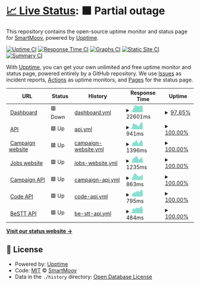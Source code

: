 # [📈 Live Status](https://status.smart-moov.io): <!--live status--> **🟧 Partial outage**

This repository contains the open-source uptime monitor and status page for [SmartMoov](https://www.smart-moov.fr), powered by [Upptime](https://github.com/upptime/upptime).

[![Uptime CI](https://github.com/smart-moov/upptime/workflows/Uptime%20CI/badge.svg)](https://github.com/smart-moov/upptime/actions?query=workflow%3A%22Uptime+CI%22)
[![Response Time CI](https://github.com/smart-moov/upptime/workflows/Response%20Time%20CI/badge.svg)](https://github.com/smart-moov/upptime/actions?query=workflow%3A%22Response+Time+CI%22)
[![Graphs CI](https://github.com/smart-moov/upptime/workflows/Graphs%20CI/badge.svg)](https://github.com/smart-moov/upptime/actions?query=workflow%3A%22Graphs+CI%22)
[![Static Site CI](https://github.com/smart-moov/upptime/workflows/Static%20Site%20CI/badge.svg)](https://github.com/smart-moov/upptime/actions?query=workflow%3A%22Static+Site+CI%22)
[![Summary CI](https://github.com/smart-moov/upptime/workflows/Summary%20CI/badge.svg)](https://github.com/smart-moov/upptime/actions?query=workflow%3A%22Summary+CI%22)

With [Upptime](https://upptime.js.org), you can get your own unlimited and free uptime monitor and status page, powered entirely by a GitHub repository. We use [Issues](https://github.com/smart-moov/upptime/issues) as incident reports, [Actions](https://github.com/smart-moov/upptime/actions) as uptime monitors, and [Pages](https://status.smart-moov.io) for the status page.

<!--start: status pages-->
<!-- This summary is generated by Upptime (https://github.com/upptime/upptime) -->
<!-- Do not edit this manually, your changes will be overwritten -->
<!-- prettier-ignore -->
| URL | Status | History | Response Time | Uptime |
| --- | ------ | ------- | ------------- | ------ |
| <img alt="" src="https://icons.duckduckgo.com/ip3/app.smart-moov.io.ico" height="13"> [Dashboard](https://app.smart-moov.io) | 🟥 Down | [dashboard.yml](https://github.com/smart-moov/upptime/commits/HEAD/history/dashboard.yml) | <details><summary><img alt="Response time graph" src="./graphs/dashboard/response-time-week.png" height="20"> 22601ms</summary><br><a href="https://status.smart-moov.io/history/dashboard"><img alt="Response time 4513" src="https://img.shields.io/endpoint?url=https%3A%2F%2Fraw.githubusercontent.com%2Fsmart-moov%2Fupptime%2FHEAD%2Fapi%2Fdashboard%2Fresponse-time.json"></a><br><a href="https://status.smart-moov.io/history/dashboard"><img alt="24-hour response time 25136" src="https://img.shields.io/endpoint?url=https%3A%2F%2Fraw.githubusercontent.com%2Fsmart-moov%2Fupptime%2FHEAD%2Fapi%2Fdashboard%2Fresponse-time-day.json"></a><br><a href="https://status.smart-moov.io/history/dashboard"><img alt="7-day response time 22601" src="https://img.shields.io/endpoint?url=https%3A%2F%2Fraw.githubusercontent.com%2Fsmart-moov%2Fupptime%2FHEAD%2Fapi%2Fdashboard%2Fresponse-time-week.json"></a><br><a href="https://status.smart-moov.io/history/dashboard"><img alt="30-day response time 16476" src="https://img.shields.io/endpoint?url=https%3A%2F%2Fraw.githubusercontent.com%2Fsmart-moov%2Fupptime%2FHEAD%2Fapi%2Fdashboard%2Fresponse-time-month.json"></a><br><a href="https://status.smart-moov.io/history/dashboard"><img alt="1-year response time 4513" src="https://img.shields.io/endpoint?url=https%3A%2F%2Fraw.githubusercontent.com%2Fsmart-moov%2Fupptime%2FHEAD%2Fapi%2Fdashboard%2Fresponse-time-year.json"></a></details> | <details><summary><a href="https://status.smart-moov.io/history/dashboard">97.65%</a></summary><a href="https://status.smart-moov.io/history/dashboard"><img alt="All-time uptime 99.53%" src="https://img.shields.io/endpoint?url=https%3A%2F%2Fraw.githubusercontent.com%2Fsmart-moov%2Fupptime%2FHEAD%2Fapi%2Fdashboard%2Fuptime.json"></a><br><a href="https://status.smart-moov.io/history/dashboard"><img alt="24-hour uptime 91.59%" src="https://img.shields.io/endpoint?url=https%3A%2F%2Fraw.githubusercontent.com%2Fsmart-moov%2Fupptime%2FHEAD%2Fapi%2Fdashboard%2Fuptime-day.json"></a><br><a href="https://status.smart-moov.io/history/dashboard"><img alt="7-day uptime 97.65%" src="https://img.shields.io/endpoint?url=https%3A%2F%2Fraw.githubusercontent.com%2Fsmart-moov%2Fupptime%2FHEAD%2Fapi%2Fdashboard%2Fuptime-week.json"></a><br><a href="https://status.smart-moov.io/history/dashboard"><img alt="30-day uptime 94.90%" src="https://img.shields.io/endpoint?url=https%3A%2F%2Fraw.githubusercontent.com%2Fsmart-moov%2Fupptime%2FHEAD%2Fapi%2Fdashboard%2Fuptime-month.json"></a><br><a href="https://status.smart-moov.io/history/dashboard"><img alt="1-year uptime 99.53%" src="https://img.shields.io/endpoint?url=https%3A%2F%2Fraw.githubusercontent.com%2Fsmart-moov%2Fupptime%2FHEAD%2Fapi%2Fdashboard%2Fuptime-year.json"></a></details>
| <img alt="" src="https://icons.duckduckgo.com/ip3/api.smart-moov.io.ico" height="13"> [API](https://api.smart-moov.io/ping) | 🟩 Up | [api.yml](https://github.com/smart-moov/upptime/commits/HEAD/history/api.yml) | <details><summary><img alt="Response time graph" src="./graphs/api/response-time-week.png" height="20"> 941ms</summary><br><a href="https://status.smart-moov.io/history/api"><img alt="Response time 1060" src="https://img.shields.io/endpoint?url=https%3A%2F%2Fraw.githubusercontent.com%2Fsmart-moov%2Fupptime%2FHEAD%2Fapi%2Fapi%2Fresponse-time.json"></a><br><a href="https://status.smart-moov.io/history/api"><img alt="24-hour response time 977" src="https://img.shields.io/endpoint?url=https%3A%2F%2Fraw.githubusercontent.com%2Fsmart-moov%2Fupptime%2FHEAD%2Fapi%2Fapi%2Fresponse-time-day.json"></a><br><a href="https://status.smart-moov.io/history/api"><img alt="7-day response time 941" src="https://img.shields.io/endpoint?url=https%3A%2F%2Fraw.githubusercontent.com%2Fsmart-moov%2Fupptime%2FHEAD%2Fapi%2Fapi%2Fresponse-time-week.json"></a><br><a href="https://status.smart-moov.io/history/api"><img alt="30-day response time 952" src="https://img.shields.io/endpoint?url=https%3A%2F%2Fraw.githubusercontent.com%2Fsmart-moov%2Fupptime%2FHEAD%2Fapi%2Fapi%2Fresponse-time-month.json"></a><br><a href="https://status.smart-moov.io/history/api"><img alt="1-year response time 1060" src="https://img.shields.io/endpoint?url=https%3A%2F%2Fraw.githubusercontent.com%2Fsmart-moov%2Fupptime%2FHEAD%2Fapi%2Fapi%2Fresponse-time-year.json"></a></details> | <details><summary><a href="https://status.smart-moov.io/history/api">100.00%</a></summary><a href="https://status.smart-moov.io/history/api"><img alt="All-time uptime 99.86%" src="https://img.shields.io/endpoint?url=https%3A%2F%2Fraw.githubusercontent.com%2Fsmart-moov%2Fupptime%2FHEAD%2Fapi%2Fapi%2Fuptime.json"></a><br><a href="https://status.smart-moov.io/history/api"><img alt="24-hour uptime 100.00%" src="https://img.shields.io/endpoint?url=https%3A%2F%2Fraw.githubusercontent.com%2Fsmart-moov%2Fupptime%2FHEAD%2Fapi%2Fapi%2Fuptime-day.json"></a><br><a href="https://status.smart-moov.io/history/api"><img alt="7-day uptime 100.00%" src="https://img.shields.io/endpoint?url=https%3A%2F%2Fraw.githubusercontent.com%2Fsmart-moov%2Fupptime%2FHEAD%2Fapi%2Fapi%2Fuptime-week.json"></a><br><a href="https://status.smart-moov.io/history/api"><img alt="30-day uptime 100.00%" src="https://img.shields.io/endpoint?url=https%3A%2F%2Fraw.githubusercontent.com%2Fsmart-moov%2Fupptime%2FHEAD%2Fapi%2Fapi%2Fuptime-month.json"></a><br><a href="https://status.smart-moov.io/history/api"><img alt="1-year uptime 99.86%" src="https://img.shields.io/endpoint?url=https%3A%2F%2Fraw.githubusercontent.com%2Fsmart-moov%2Fupptime%2FHEAD%2Fapi%2Fapi%2Fuptime-year.json"></a></details>
| <img alt="" src="https://icons.duckduckgo.com/ip3/campaigns.smart-moov.io.ico" height="13"> [Campaign website](https://campaigns.smart-moov.io) | 🟩 Up | [campaign-website.yml](https://github.com/smart-moov/upptime/commits/HEAD/history/campaign-website.yml) | <details><summary><img alt="Response time graph" src="./graphs/campaign-website/response-time-week.png" height="20"> 1396ms</summary><br><a href="https://status.smart-moov.io/history/campaign-website"><img alt="Response time 1288" src="https://img.shields.io/endpoint?url=https%3A%2F%2Fraw.githubusercontent.com%2Fsmart-moov%2Fupptime%2FHEAD%2Fapi%2Fcampaign-website%2Fresponse-time.json"></a><br><a href="https://status.smart-moov.io/history/campaign-website"><img alt="24-hour response time 1208" src="https://img.shields.io/endpoint?url=https%3A%2F%2Fraw.githubusercontent.com%2Fsmart-moov%2Fupptime%2FHEAD%2Fapi%2Fcampaign-website%2Fresponse-time-day.json"></a><br><a href="https://status.smart-moov.io/history/campaign-website"><img alt="7-day response time 1396" src="https://img.shields.io/endpoint?url=https%3A%2F%2Fraw.githubusercontent.com%2Fsmart-moov%2Fupptime%2FHEAD%2Fapi%2Fcampaign-website%2Fresponse-time-week.json"></a><br><a href="https://status.smart-moov.io/history/campaign-website"><img alt="30-day response time 1322" src="https://img.shields.io/endpoint?url=https%3A%2F%2Fraw.githubusercontent.com%2Fsmart-moov%2Fupptime%2FHEAD%2Fapi%2Fcampaign-website%2Fresponse-time-month.json"></a><br><a href="https://status.smart-moov.io/history/campaign-website"><img alt="1-year response time 1288" src="https://img.shields.io/endpoint?url=https%3A%2F%2Fraw.githubusercontent.com%2Fsmart-moov%2Fupptime%2FHEAD%2Fapi%2Fcampaign-website%2Fresponse-time-year.json"></a></details> | <details><summary><a href="https://status.smart-moov.io/history/campaign-website">100.00%</a></summary><a href="https://status.smart-moov.io/history/campaign-website"><img alt="All-time uptime 99.99%" src="https://img.shields.io/endpoint?url=https%3A%2F%2Fraw.githubusercontent.com%2Fsmart-moov%2Fupptime%2FHEAD%2Fapi%2Fcampaign-website%2Fuptime.json"></a><br><a href="https://status.smart-moov.io/history/campaign-website"><img alt="24-hour uptime 100.00%" src="https://img.shields.io/endpoint?url=https%3A%2F%2Fraw.githubusercontent.com%2Fsmart-moov%2Fupptime%2FHEAD%2Fapi%2Fcampaign-website%2Fuptime-day.json"></a><br><a href="https://status.smart-moov.io/history/campaign-website"><img alt="7-day uptime 100.00%" src="https://img.shields.io/endpoint?url=https%3A%2F%2Fraw.githubusercontent.com%2Fsmart-moov%2Fupptime%2FHEAD%2Fapi%2Fcampaign-website%2Fuptime-week.json"></a><br><a href="https://status.smart-moov.io/history/campaign-website"><img alt="30-day uptime 100.00%" src="https://img.shields.io/endpoint?url=https%3A%2F%2Fraw.githubusercontent.com%2Fsmart-moov%2Fupptime%2FHEAD%2Fapi%2Fcampaign-website%2Fuptime-month.json"></a><br><a href="https://status.smart-moov.io/history/campaign-website"><img alt="1-year uptime 99.99%" src="https://img.shields.io/endpoint?url=https%3A%2F%2Fraw.githubusercontent.com%2Fsmart-moov%2Fupptime%2FHEAD%2Fapi%2Fcampaign-website%2Fuptime-year.json"></a></details>
| <img alt="" src="https://icons.duckduckgo.com/ip3/jobs.smart-moov.io.ico" height="13"> [Jobs website](https://jobs.smart-moov.io) | 🟩 Up | [jobs-website.yml](https://github.com/smart-moov/upptime/commits/HEAD/history/jobs-website.yml) | <details><summary><img alt="Response time graph" src="./graphs/jobs-website/response-time-week.png" height="20"> 1235ms</summary><br><a href="https://status.smart-moov.io/history/jobs-website"><img alt="Response time 1484" src="https://img.shields.io/endpoint?url=https%3A%2F%2Fraw.githubusercontent.com%2Fsmart-moov%2Fupptime%2FHEAD%2Fapi%2Fjobs-website%2Fresponse-time.json"></a><br><a href="https://status.smart-moov.io/history/jobs-website"><img alt="24-hour response time 910" src="https://img.shields.io/endpoint?url=https%3A%2F%2Fraw.githubusercontent.com%2Fsmart-moov%2Fupptime%2FHEAD%2Fapi%2Fjobs-website%2Fresponse-time-day.json"></a><br><a href="https://status.smart-moov.io/history/jobs-website"><img alt="7-day response time 1235" src="https://img.shields.io/endpoint?url=https%3A%2F%2Fraw.githubusercontent.com%2Fsmart-moov%2Fupptime%2FHEAD%2Fapi%2Fjobs-website%2Fresponse-time-week.json"></a><br><a href="https://status.smart-moov.io/history/jobs-website"><img alt="30-day response time 1311" src="https://img.shields.io/endpoint?url=https%3A%2F%2Fraw.githubusercontent.com%2Fsmart-moov%2Fupptime%2FHEAD%2Fapi%2Fjobs-website%2Fresponse-time-month.json"></a><br><a href="https://status.smart-moov.io/history/jobs-website"><img alt="1-year response time 1484" src="https://img.shields.io/endpoint?url=https%3A%2F%2Fraw.githubusercontent.com%2Fsmart-moov%2Fupptime%2FHEAD%2Fapi%2Fjobs-website%2Fresponse-time-year.json"></a></details> | <details><summary><a href="https://status.smart-moov.io/history/jobs-website">100.00%</a></summary><a href="https://status.smart-moov.io/history/jobs-website"><img alt="All-time uptime 100.00%" src="https://img.shields.io/endpoint?url=https%3A%2F%2Fraw.githubusercontent.com%2Fsmart-moov%2Fupptime%2FHEAD%2Fapi%2Fjobs-website%2Fuptime.json"></a><br><a href="https://status.smart-moov.io/history/jobs-website"><img alt="24-hour uptime 100.00%" src="https://img.shields.io/endpoint?url=https%3A%2F%2Fraw.githubusercontent.com%2Fsmart-moov%2Fupptime%2FHEAD%2Fapi%2Fjobs-website%2Fuptime-day.json"></a><br><a href="https://status.smart-moov.io/history/jobs-website"><img alt="7-day uptime 100.00%" src="https://img.shields.io/endpoint?url=https%3A%2F%2Fraw.githubusercontent.com%2Fsmart-moov%2Fupptime%2FHEAD%2Fapi%2Fjobs-website%2Fuptime-week.json"></a><br><a href="https://status.smart-moov.io/history/jobs-website"><img alt="30-day uptime 100.00%" src="https://img.shields.io/endpoint?url=https%3A%2F%2Fraw.githubusercontent.com%2Fsmart-moov%2Fupptime%2FHEAD%2Fapi%2Fjobs-website%2Fuptime-month.json"></a><br><a href="https://status.smart-moov.io/history/jobs-website"><img alt="1-year uptime 100.00%" src="https://img.shields.io/endpoint?url=https%3A%2F%2Fraw.githubusercontent.com%2Fsmart-moov%2Fupptime%2FHEAD%2Fapi%2Fjobs-website%2Fuptime-year.json"></a></details>
| <img alt="" src="https://icons.duckduckgo.com/ip3/chatbot.smart-moov.io.ico" height="13"> [Campaign API](https://chatbot.smart-moov.io/ping) | 🟩 Up | [campaign-api.yml](https://github.com/smart-moov/upptime/commits/HEAD/history/campaign-api.yml) | <details><summary><img alt="Response time graph" src="./graphs/campaign-api/response-time-week.png" height="20"> 863ms</summary><br><a href="https://status.smart-moov.io/history/campaign-api"><img alt="Response time 750" src="https://img.shields.io/endpoint?url=https%3A%2F%2Fraw.githubusercontent.com%2Fsmart-moov%2Fupptime%2FHEAD%2Fapi%2Fcampaign-api%2Fresponse-time.json"></a><br><a href="https://status.smart-moov.io/history/campaign-api"><img alt="24-hour response time 1062" src="https://img.shields.io/endpoint?url=https%3A%2F%2Fraw.githubusercontent.com%2Fsmart-moov%2Fupptime%2FHEAD%2Fapi%2Fcampaign-api%2Fresponse-time-day.json"></a><br><a href="https://status.smart-moov.io/history/campaign-api"><img alt="7-day response time 863" src="https://img.shields.io/endpoint?url=https%3A%2F%2Fraw.githubusercontent.com%2Fsmart-moov%2Fupptime%2FHEAD%2Fapi%2Fcampaign-api%2Fresponse-time-week.json"></a><br><a href="https://status.smart-moov.io/history/campaign-api"><img alt="30-day response time 764" src="https://img.shields.io/endpoint?url=https%3A%2F%2Fraw.githubusercontent.com%2Fsmart-moov%2Fupptime%2FHEAD%2Fapi%2Fcampaign-api%2Fresponse-time-month.json"></a><br><a href="https://status.smart-moov.io/history/campaign-api"><img alt="1-year response time 750" src="https://img.shields.io/endpoint?url=https%3A%2F%2Fraw.githubusercontent.com%2Fsmart-moov%2Fupptime%2FHEAD%2Fapi%2Fcampaign-api%2Fresponse-time-year.json"></a></details> | <details><summary><a href="https://status.smart-moov.io/history/campaign-api">100.00%</a></summary><a href="https://status.smart-moov.io/history/campaign-api"><img alt="All-time uptime 99.99%" src="https://img.shields.io/endpoint?url=https%3A%2F%2Fraw.githubusercontent.com%2Fsmart-moov%2Fupptime%2FHEAD%2Fapi%2Fcampaign-api%2Fuptime.json"></a><br><a href="https://status.smart-moov.io/history/campaign-api"><img alt="24-hour uptime 100.00%" src="https://img.shields.io/endpoint?url=https%3A%2F%2Fraw.githubusercontent.com%2Fsmart-moov%2Fupptime%2FHEAD%2Fapi%2Fcampaign-api%2Fuptime-day.json"></a><br><a href="https://status.smart-moov.io/history/campaign-api"><img alt="7-day uptime 100.00%" src="https://img.shields.io/endpoint?url=https%3A%2F%2Fraw.githubusercontent.com%2Fsmart-moov%2Fupptime%2FHEAD%2Fapi%2Fcampaign-api%2Fuptime-week.json"></a><br><a href="https://status.smart-moov.io/history/campaign-api"><img alt="30-day uptime 100.00%" src="https://img.shields.io/endpoint?url=https%3A%2F%2Fraw.githubusercontent.com%2Fsmart-moov%2Fupptime%2FHEAD%2Fapi%2Fcampaign-api%2Fuptime-month.json"></a><br><a href="https://status.smart-moov.io/history/campaign-api"><img alt="1-year uptime 99.99%" src="https://img.shields.io/endpoint?url=https%3A%2F%2Fraw.githubusercontent.com%2Fsmart-moov%2Fupptime%2FHEAD%2Fapi%2Fcampaign-api%2Fuptime-year.json"></a></details>
| <img alt="" src="https://icons.duckduckgo.com/ip3/code.smart-moov.io.ico" height="13"> [Code API](https://code.smart-moov.io/ping) | 🟩 Up | [code-api.yml](https://github.com/smart-moov/upptime/commits/HEAD/history/code-api.yml) | <details><summary><img alt="Response time graph" src="./graphs/code-api/response-time-week.png" height="20"> 795ms</summary><br><a href="https://status.smart-moov.io/history/code-api"><img alt="Response time 694" src="https://img.shields.io/endpoint?url=https%3A%2F%2Fraw.githubusercontent.com%2Fsmart-moov%2Fupptime%2FHEAD%2Fapi%2Fcode-api%2Fresponse-time.json"></a><br><a href="https://status.smart-moov.io/history/code-api"><img alt="24-hour response time 786" src="https://img.shields.io/endpoint?url=https%3A%2F%2Fraw.githubusercontent.com%2Fsmart-moov%2Fupptime%2FHEAD%2Fapi%2Fcode-api%2Fresponse-time-day.json"></a><br><a href="https://status.smart-moov.io/history/code-api"><img alt="7-day response time 795" src="https://img.shields.io/endpoint?url=https%3A%2F%2Fraw.githubusercontent.com%2Fsmart-moov%2Fupptime%2FHEAD%2Fapi%2Fcode-api%2Fresponse-time-week.json"></a><br><a href="https://status.smart-moov.io/history/code-api"><img alt="30-day response time 673" src="https://img.shields.io/endpoint?url=https%3A%2F%2Fraw.githubusercontent.com%2Fsmart-moov%2Fupptime%2FHEAD%2Fapi%2Fcode-api%2Fresponse-time-month.json"></a><br><a href="https://status.smart-moov.io/history/code-api"><img alt="1-year response time 694" src="https://img.shields.io/endpoint?url=https%3A%2F%2Fraw.githubusercontent.com%2Fsmart-moov%2Fupptime%2FHEAD%2Fapi%2Fcode-api%2Fresponse-time-year.json"></a></details> | <details><summary><a href="https://status.smart-moov.io/history/code-api">100.00%</a></summary><a href="https://status.smart-moov.io/history/code-api"><img alt="All-time uptime 99.99%" src="https://img.shields.io/endpoint?url=https%3A%2F%2Fraw.githubusercontent.com%2Fsmart-moov%2Fupptime%2FHEAD%2Fapi%2Fcode-api%2Fuptime.json"></a><br><a href="https://status.smart-moov.io/history/code-api"><img alt="24-hour uptime 100.00%" src="https://img.shields.io/endpoint?url=https%3A%2F%2Fraw.githubusercontent.com%2Fsmart-moov%2Fupptime%2FHEAD%2Fapi%2Fcode-api%2Fuptime-day.json"></a><br><a href="https://status.smart-moov.io/history/code-api"><img alt="7-day uptime 100.00%" src="https://img.shields.io/endpoint?url=https%3A%2F%2Fraw.githubusercontent.com%2Fsmart-moov%2Fupptime%2FHEAD%2Fapi%2Fcode-api%2Fuptime-week.json"></a><br><a href="https://status.smart-moov.io/history/code-api"><img alt="30-day uptime 100.00%" src="https://img.shields.io/endpoint?url=https%3A%2F%2Fraw.githubusercontent.com%2Fsmart-moov%2Fupptime%2FHEAD%2Fapi%2Fcode-api%2Fuptime-month.json"></a><br><a href="https://status.smart-moov.io/history/code-api"><img alt="1-year uptime 99.99%" src="https://img.shields.io/endpoint?url=https%3A%2F%2Fraw.githubusercontent.com%2Fsmart-moov%2Fupptime%2FHEAD%2Fapi%2Fcode-api%2Fuptime-year.json"></a></details>
| <img alt="" src="https://icons.duckduckgo.com/ip3/bestt.smart-moov.io.ico" height="13"> [BeSTT API](https://bestt.smart-moov.io/ping) | 🟩 Up | [be-stt-api.yml](https://github.com/smart-moov/upptime/commits/HEAD/history/be-stt-api.yml) | <details><summary><img alt="Response time graph" src="./graphs/be-stt-api/response-time-week.png" height="20"> 484ms</summary><br><a href="https://status.smart-moov.io/history/be-stt-api"><img alt="Response time 524" src="https://img.shields.io/endpoint?url=https%3A%2F%2Fraw.githubusercontent.com%2Fsmart-moov%2Fupptime%2FHEAD%2Fapi%2Fbe-stt-api%2Fresponse-time.json"></a><br><a href="https://status.smart-moov.io/history/be-stt-api"><img alt="24-hour response time 372" src="https://img.shields.io/endpoint?url=https%3A%2F%2Fraw.githubusercontent.com%2Fsmart-moov%2Fupptime%2FHEAD%2Fapi%2Fbe-stt-api%2Fresponse-time-day.json"></a><br><a href="https://status.smart-moov.io/history/be-stt-api"><img alt="7-day response time 484" src="https://img.shields.io/endpoint?url=https%3A%2F%2Fraw.githubusercontent.com%2Fsmart-moov%2Fupptime%2FHEAD%2Fapi%2Fbe-stt-api%2Fresponse-time-week.json"></a><br><a href="https://status.smart-moov.io/history/be-stt-api"><img alt="30-day response time 463" src="https://img.shields.io/endpoint?url=https%3A%2F%2Fraw.githubusercontent.com%2Fsmart-moov%2Fupptime%2FHEAD%2Fapi%2Fbe-stt-api%2Fresponse-time-month.json"></a><br><a href="https://status.smart-moov.io/history/be-stt-api"><img alt="1-year response time 524" src="https://img.shields.io/endpoint?url=https%3A%2F%2Fraw.githubusercontent.com%2Fsmart-moov%2Fupptime%2FHEAD%2Fapi%2Fbe-stt-api%2Fresponse-time-year.json"></a></details> | <details><summary><a href="https://status.smart-moov.io/history/be-stt-api">100.00%</a></summary><a href="https://status.smart-moov.io/history/be-stt-api"><img alt="All-time uptime 99.98%" src="https://img.shields.io/endpoint?url=https%3A%2F%2Fraw.githubusercontent.com%2Fsmart-moov%2Fupptime%2FHEAD%2Fapi%2Fbe-stt-api%2Fuptime.json"></a><br><a href="https://status.smart-moov.io/history/be-stt-api"><img alt="24-hour uptime 100.00%" src="https://img.shields.io/endpoint?url=https%3A%2F%2Fraw.githubusercontent.com%2Fsmart-moov%2Fupptime%2FHEAD%2Fapi%2Fbe-stt-api%2Fuptime-day.json"></a><br><a href="https://status.smart-moov.io/history/be-stt-api"><img alt="7-day uptime 100.00%" src="https://img.shields.io/endpoint?url=https%3A%2F%2Fraw.githubusercontent.com%2Fsmart-moov%2Fupptime%2FHEAD%2Fapi%2Fbe-stt-api%2Fuptime-week.json"></a><br><a href="https://status.smart-moov.io/history/be-stt-api"><img alt="30-day uptime 100.00%" src="https://img.shields.io/endpoint?url=https%3A%2F%2Fraw.githubusercontent.com%2Fsmart-moov%2Fupptime%2FHEAD%2Fapi%2Fbe-stt-api%2Fuptime-month.json"></a><br><a href="https://status.smart-moov.io/history/be-stt-api"><img alt="1-year uptime 99.98%" src="https://img.shields.io/endpoint?url=https%3A%2F%2Fraw.githubusercontent.com%2Fsmart-moov%2Fupptime%2FHEAD%2Fapi%2Fbe-stt-api%2Fuptime-year.json"></a></details>

<!--end: status pages-->

[**Visit our status website →**](https://status.smart-moov.io)

## 📄 License

- Powered by: [Upptime](https://github.com/upptime/upptime)
- Code: [MIT](./LICENSE) © [SmartMoov](https://www.smart-moov.fr)
- Data in the `./history` directory: [Open Database License](https://opendatacommons.org/licenses/odbl/1-0/)
